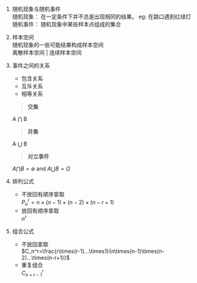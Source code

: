 1. 随机现象与随机事件  
   随机现象： 在一定条件下并不总是出现相同的结果。 eg: 在路口遇到红绿灯  
   随机事件： 随机现象中某些样本点组成的集合
2. 样本空间  
   随机现象的一些可能结果构成样本空间  
   离散样本空间 | 连续样本空间 
3. 事件之间的关系  
   - 包含关系
   - 互斥关系
   - 相等关系  
    > **交集**   

    A $\bigcap$ B  

    > **并集**  

    A $\bigcup$ B

    > **对立事件**  
    
    $A \bigcap B = \emptyset$ and $A \bigcup B = \Omega$  

4. 排列公式  
   - 不放回有顺序拿取  
   $P_n^r=n\times(n-1)\times(n-2)\times(n-r+1)$  
   - 放回有顺序拿取  
   $n^r$  
5. 组合公式
   - 不放回拿取  
   $C_n^r=\frac{r\times(r-1)...\times1}{n\times(n-1)\times(n-2)...\times(n-r+1)}$  
   - 重复组合  
   $C_{n+r-1}^r$


